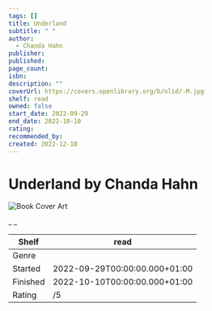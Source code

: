 ```yaml
---
tags: []
title: Underland
subtitle: " "
author:
  - Chanda Hahn
publisher:
published:
page_count:
isbn:
description: ""
coverUrl: https://covers.openlibrary.org/b/olid/-M.jpg
shelf: read
owned: false
start_date: 2022-09-29
end_date: 2022-10-10
rating:
recommended_by:
created: 2022-12-18
---
```


# Underland by Chanda Hahn

![Book Cover Art](https://covers.openlibrary.org/b/olid/-M.jpg)

_ _

| Shelf | read |
| --- | --- |
| Genre |  |
| Started | 2022-09-29T00:00:00.000+01:00 |
| Finished | 2022-10-10T00:00:00.000+01:00 |
| Rating | /5 |

